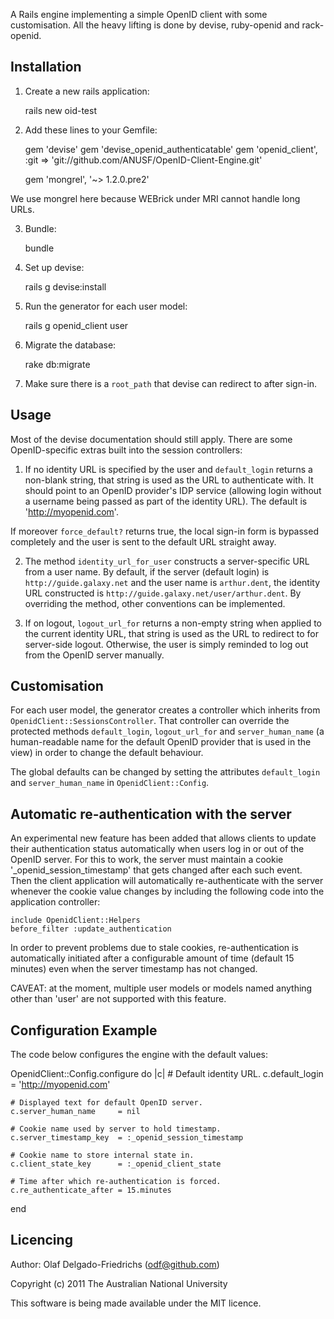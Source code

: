 A Rails engine implementing a simple OpenID client with some
customisation. All the heavy lifting is done by devise, ruby-openid
and rack-openid.

Installation
------------

1) Create a new rails application:

    rails new oid-test

2) Add these lines to your Gemfile:

    gem 'devise'
    gem 'devise_openid_authenticatable'
    gem 'openid_client', :git => 'git://github.com/ANUSF/OpenID-Client-Engine.git'

    gem 'mongrel', '~> 1.2.0.pre2'

We use mongrel here because WEBrick under MRI cannot handle long URLs.

3) Bundle:

    bundle

4) Set up devise:

    rails g devise:install

5) Run the generator for each user model:

    rails g openid_client user

6) Migrate the database:

    rake db:migrate

7) Make sure there is a `root_path` that devise can redirect to after sign-in.


Usage
-----

Most of the devise documentation should still apply. There are some
OpenID-specific extras built into the session controllers:

1) If no identity URL is specified by the user and `default_login`
returns a non-blank string, that string is used as the URL to
authenticate with. It should point to an OpenID provider's IDP service
(allowing login without a username being passed as part of the
identity URL). The default is 'http://myopenid.com'.

If moreover `force_default?` returns true, the local sign-in form is
bypassed completely and the user is sent to the default URL straight
away.

2) The method `identity_url_for_user` constructs a server-specific URL
from a user name. By default, if the server (default login) is
`http://guide.galaxy.net` and the user name is `arthur.dent`, the
identity URL constructed is
`http://guide.galaxy.net/user/arthur.dent`. By overriding the method,
other conventions can be implemented.

3) If on logout, `logout_url_for` returns a non-empty string when
applied to the current identity URL, that string is used as the URL to
redirect to for server-side logout. Otherwise, the user is simply
reminded to log out from the OpenID server manually.


Customisation
-------------

For each user model, the generator creates a controller which inherits
from `OpenidClient::SessionsController`. That controller can override
the protected methods `default_login`, `logout_url_for` and
`server_human_name` (a human-readable name for the default OpenID
provider that is used in the view) in order to change the default
behaviour.

The global defaults can be changed by setting the attributes
`default_login` and `server_human_name` in `OpenidClient::Config`.


Automatic re-authentication with the server
-------------------------------------------

An experimental new feature has been added that allows clients to
update their authentication status automatically when users log in or
out of the OpenID server. For this to work, the server must maintain a
cookie '_openid_session_timestamp' that gets changed after each such
event. Then the client application will automatically re-authenticate
with the server whenever the cookie value changes by including the
following code into the application controller:

    include OpenidClient::Helpers
    before_filter :update_authentication

In order to prevent problems due to stale cookies, re-authentication
is automatically initiated after a configurable amount of time
(default 15 minutes) even when the server timestamp has not changed.

CAVEAT: at the moment, multiple user models or models named anything
other than 'user' are not supported with this feature.


Configuration Example
---------------------

The code below configures the engine with the default values:

  OpenidClient::Config.configure do |c|
    # Default identity URL.
    c.default_login         = 'http://myopenid.com'

    # Displayed text for default OpenID server.
    c.server_human_name     = nil

    # Cookie name used by server to hold timestamp.
    c.server_timestamp_key  = :_openid_session_timestamp

    # Cookie name to store internal state in.
    c.client_state_key      = :_openid_client_state

    # Time after which re-authentication is forced.
    c.re_authenticate_after = 15.minutes
  end


Licencing
---------

Author: Olaf Delgado-Friedrichs (odf@github.com)

Copyright (c) 2011 The Australian National University

This software is being made available under the MIT licence.
